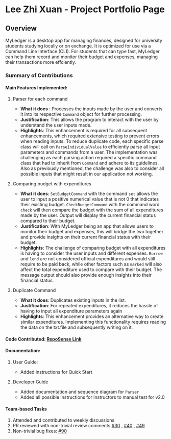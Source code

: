 # Lee Zhi Xuan - Project Portfolio Page

## Overview
MyLedger is a desktop app for managing finances, designed for university students studying locally or on exchange. It is optimized for use via a Command Line Interface (CLI). For students that can type fast, MyLedger can help them record and monitor their budget and expenses, managing their transactions more effciently.

### Summary of Contributions
#### Main Features Implemented:

1. Parser for each command
   - **What it does** : Processes the inputs made by the user and converts it into its respective `Command` object for further processing. 
   - **Justification**: This allows the program to interact with the user by understand the user inputs made.
   - **Highlights**: This enhancement is required for all subsequent enhancements, which required extensive testing to prevent errors when reading inputs. To reduce duplicate code, each specific parse class will call on `ParseIndividualValue` to efficiently parse all input parameters and commands from a user.
         The implementation was challenging as each parsing action required a specific command class that had to inherit from `Command` and adhere to its guidelines. Also as previously mentioned, the challenge was also to consider all possible inputs that might result in our application not working.

2. Comparing budget with expenditures
   - **What it does**: `SetBudgetCommand` with the command `set` allows the user to input a positive numerical value that is not 0 that indicates their existing budget. `CheckBudgetCommand` with the command word `check` will then compare the budget with the sum of all expenditures made by the user. Output will display the current financial status compared to their budget.
   - **Justification**: With MyLedger being an app that allows users to monitor their budget and expenses, this will bridge the two together and provide insights on their current financial status with their budget.
   - **Highlights**: The challenge of comparing budget with all expenditures is having to consider the user inputs and different expenses. `Borrow` and `lend` are not considered official expenditures and would still require to be paid back, while other factors such as `marked` will also affect the total expenditure used to compare with their budget. The message output should also provide enough insights into their financial status.

3. Duplicate Command
   - **What it does**: Duplicates existing inputs in the list.
   - **Justification**: For repeated expenditures, it reduces the hassle of having to input all expenditure parameters again
   - **Highlights**: This enhancement provides an alternative way to create similar expenditures. Implementing this functionality requires reading the data on the txt.file and subsequently writing on it.

#### Code Contributed: [RepoSense Link](https://nus-cs2113-ay2223s2.github.io/tp-dashboard/?search=itszhixuan&sort=totalCommits%20dsc&sortWithin=title&timeframe=commit&mergegroup=&groupSelect=groupByRepos&breakdown=true&checkedFileTypes=docs~functional-code~test-code~other&since=2023-02-17&tabOpen=true&tabType=authorship&zFR=false&tabAuthor=itszhixuan&tabRepo=AY2223S2-CS2113-T14-3%2Ftp%5Bmaster%5D&authorshipIsMergeGroup=false&authorshipFileTypes=docs~functional-code~test-code~other&authorshipIsBinaryFileTypeChecked=false&authorshipIsIgnoredFilesChecked=false)

#### Documentation: 
1. User Guide:
   - Added instructions for Quick Start

2. Developer Guide
   - Added documentation and sequence diagram for `Parser` 
   - Added all possible instructions for instructors to manual test for v2.0

#### Team-based Tasks
1. Attended and contributed to weekly discussions
2. PR reviewed with non-trivial review comments [#30](https://github.com/AY2223S2-CS2113-T14-3/tp/pull/30)
, [#40](https://github.com/AY2223S2-CS2113-T14-3/tp/pull/40) , [#49](https://github.com/AY2223S2-CS2113-T14-3/tp/pull/49)
3. Non-trivial bug fixes: [#90](https://github.com/AY2223S2-CS2113-T14-3/tp/issues/90)